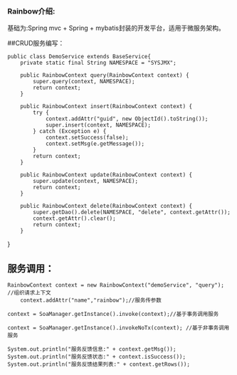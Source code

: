 ### Rainbow介绍:
 基础为:Spring mvc + Spring + mybatis封装的开发平台，适用于微服务架构。
 
##CRUD服务编写：
 

 	public class DemoService extends BaseService{
		private static final String NAMESPACE = "SYSJMX";

		public RainbowContext query(RainbowContext context) {
			super.query(context, NAMESPACE);
			return context;
		}

		public RainbowContext insert(RainbowContext context) {
			try {
				context.addAttr("guid", new ObjectId().toString());
				super.insert(context, NAMESPACE);
			} catch (Exception e) {
				context.setSuccess(false);
				context.setMsg(e.getMessage());
			}
			return context;
		}
		
		public RainbowContext update(RainbowContext context) {
			super.update(context, NAMESPACE);
			return context;
		}
		
		public RainbowContext delete(RainbowContext context) {
			super.getDao().delete(NAMESPACE, "delete", context.getAttr());
			context.getAttr().clear();
			return context;
		}
 }

## 服务调用：
	RainbowContext context = new RainbowContext("demoService", "query"); //组织请求上下文
        context.addAttr("name","rainbow");//服务传参数

	context = SoaManager.getInstance().invoke(context);//基于事务调用服务

	context = SoaManager.getInstance().invokeNoTx(context);	//基于非事务调用服务
	
	System.out.println("服务反馈信息:" + context.getMsg());
	System.out.println("服务反馈状态:" + context.isSuccess());
	System.out.println("服务反馈结果列表:" + context.getRows());
